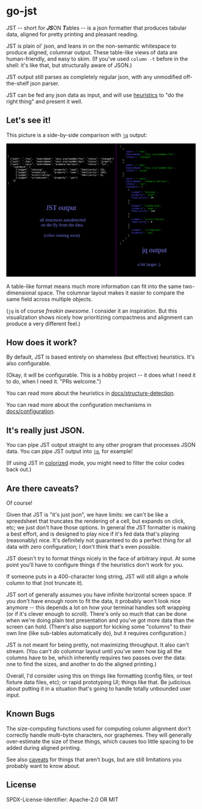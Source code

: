 go-jst
======

JST -- short for ***JS***ON ***T***ables -- is a json formatter that produces tabular data, aligned for pretty printing and pleasant reading.

JST is plain ol' json, and leans in on the non-semantic whitespace to produce aligned, columnar output.
These table-like views of data are human-friendly, and easy to skim.
(If you've used `column -t` before in the shell: it's like that, but structurally aware of JSON.)

JST output still parses as completely regular json, with any unmodified off-the-shelf json parser.

JST can be fed any json data as input, and will use [heuristics](docs/structure-detection.md) to "do the right thing" and present it well.


Let's see it!
-------------

This picture is a side-by-side comparison with [`jq`](https://stedolan.github.io/jq/) output:

![](docs/example.png)

A table-like format means much more information can fit into the same two-dimensional space.
The columnar layout makes it easier to compare the same field across multiple objects.

(`jq` is of course _freakin awesome_.  I consider it an inspiration.
But this visualization shows nicely how prioritizing compactness and alignment can produce a very different feel.)


How does it work?
-----------------

By default, JST is based entirely on shameless (but effective) heuristics.  It's also configurable.

(Okay, it *will* be configurable.  This is a hobby project -- it does what I need it to do, when I need it.  "PRs welcome.")

You can read more about the heuristics in [docs/structure-detection](docs/structure-detection.md).

You can read more about the configuration mechanisms in [docs/configuration](docs/configuration.md).


It's really just JSON.
----------------------

You can pipe JST output straight to any other program that processes JSON data.
You can pipe JST output into [`jq`](https://stedolan.github.io/jq/), for example!

(If using JST in [colorized](docs/colors.md) mode, you might need to filter the color codes back out.)


Are there caveats?
------------------

Of course!

Given that JST is "it's just json", we have limits: we can't be like a spreedsheet that truncates the rendering of a cell, but expands on click, etc; we just don't have those options.
In general the JST formatter is making a best effort, and is designed to play nice if it's fed data that's playing (reasonably) nice.
It's definitely not guaranteed to do a perfect thing for all data with zero configuration; I don't think that's even possible.

JST doesn't try to format things nicely in the face of arbitrary input.
At some point you'll have to configure things if the heuristics don't work for you.

If someone puts in a 400-character long string, JST will still align a whole column to that (not truncate it).

JST sort of generally assumes you have infinite horizontal screen space.
If you don't have enough room to fit the data, it probably won't look nice anymore --
this depends a lot on how your terminal handles soft wrapping (or if it's clever enough to scroll).
There's only so much that can be done when we're doing plain text presentation and you've got more data than the screen can hold.
(There's also support for kicking some "columns" to their own line (like sub-tables automatically do), but it requires configuration.)

JST is not meant for being pretty, not maximizing throughput.  It also can't stream.
(You can't *do* columnar layout until you've seen how big all the columns have to be,
which inherently requires two passes over the data: one to find the sizes, and another to do the aligned printing.)

Overall, I'd consider using this on things like formatting (config files, or test fixture data files, etc); or rapid prototyping UI; things like that.
Be judicious about putting it in a situation that's going to handle totally unbounded user input.


Known Bugs
----------

The size-computing functions used for computing column alignment don't correctly handle multi-byte characters, nor graphemes.
They will generally over-estimate the size of these things, which causes too little spacing to be added during aligned printing.

See also [caveats](#are-there-caveats) for things that aren't bugs, but are still limitations you probably want to know about.


License
-------

SPDX-License-Identifier: Apache-2.0 OR MIT
